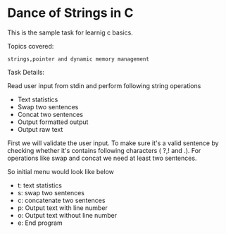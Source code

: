 # Dance of Strings in C

This is the sample task for learnig c basics. 

Topics covered:

`strings,pointer and dynamic memory management`

Task Details:

Read user input from stdin and perform following string operations

- Text statistics
- Swap two sentences
- Concat two sentences
- Output formatted output
- Output raw text


First we will validate the user input. To make sure it's a valid sentence by checking whether it's contains following characters ( ?,! and .). For operations like swap and concat we need at least two sentences. 

So initial menu would look like below

- t: text statistics
- s: swap two sentences
- c: concatenate two sentences
- p: Output text with line number 
- o: Output text without line number 
- e: End program
